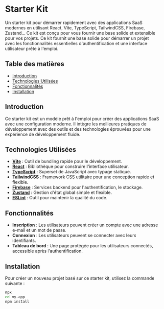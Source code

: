 # Starter Kit

Un starter kit pour démarrer rapidement avec des applications SaaS modernes en utilisant React, Vite, TypeScript, TailwindCSS, Firebase, Zustand... Ce kit est conçu pour vous fournir une base solide et extensible pour vos projets.
Ce kit fournit une base solide pour démarrer un projet avec les fonctionnalités essentielles d'authentification et une interface utilisateur prête à l'emploi.

## Table des matières

- [Introduction](#introduction)
- [Technologies Utilisées](#technologies-utilisées)
- [Fonctionnalités](#fonctionnalités)
- [Installation](#installation)

## Introduction

Ce starter kit est un modèle prêt à l'emploi pour créer des applications SaaS avec une configuration moderne. Il intègre les meilleures pratiques de développement avec des outils et des technologies éprouvées pour une expérience de développement fluide.

## Technologies Utilisées

- **[Vite](https://vitejs.dev/)** : Outil de bundling rapide pour le développement.
- **[React](https://reactjs.org/)** : Bibliothèque pour construire l'interface utilisateur.
- **[TypeScript](https://www.typescriptlang.org/)** : Superset de JavaScript avec typage statique.
- **[TailwindCSS](https://tailwindcss.com/)** : Framework CSS utilitaire pour une conception rapide et flexible.
- **[Firebase](https://firebase.google.com/)** : Services backend pour l'authentification, le stockage.
- **[Zustand](https://docs.pmnd.rs/zustand/getting-started/introduction)** : Gestion d'état global simple et flexible.
- **[ESLint](https://eslint.org/)** : Outil pour maintenir la qualité du code.

## Fonctionnalités

- **Inscription** : Les utilisateurs peuvent créer un compte avec une adresse e-mail et un mot de passe.
- **Connexion** : Les utilisateurs peuvent se connecter avec leurs identifiants.
- **Tableau de bord** : Une page protégée pour les utilisateurs connectés, accessible après l'authentification.

## Installation

Pour créer un nouveau projet basé sur ce starter kit, utilisez la commande suivante :

```bash
npx
cd my-app
npm install
```
